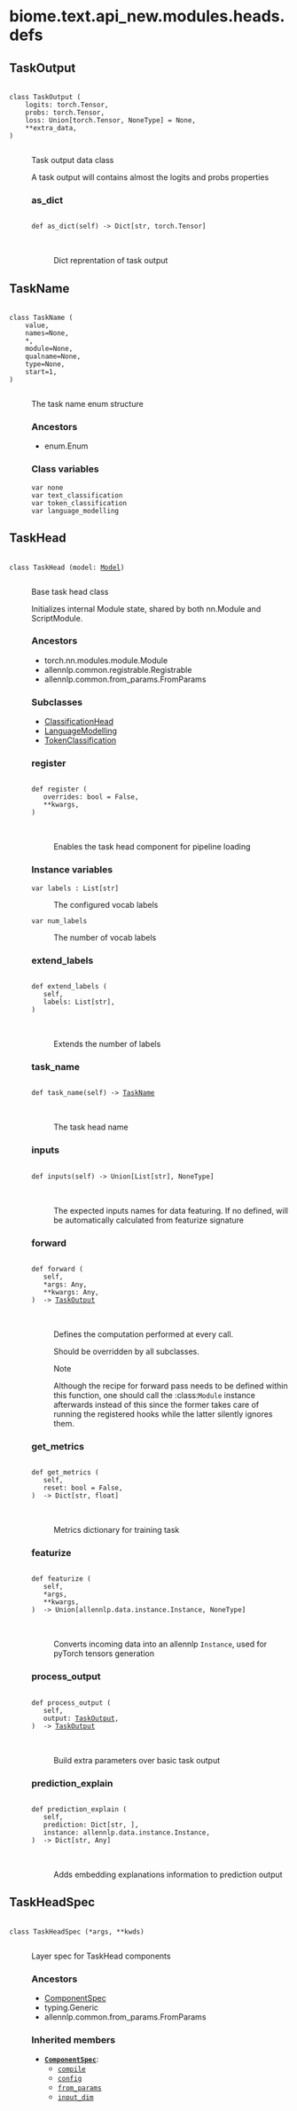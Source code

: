 # biome.text.api_new.modules.heads.defs <Badge text="Module"/>
<dl>
<h2 id="biome.text.api_new.modules.heads.defs.TaskOutput">TaskOutput <Badge text="Class"/></h2>
<dt>
<div class="language-python extra-class">
<pre class="language-python">
    <code>
<span class="token keyword">class</span> <span class="ident">TaskOutput</span> (</span>
    <span>logits: torch.Tensor</span><span>,</span>
    <span>probs: torch.Tensor</span><span>,</span>
    <span>loss: Union[torch.Tensor, NoneType] = None</span><span>,</span>
    <span>**extra_data</span><span>,</span>
<span>)</span>
    </code></pre></div>
</dt>
<dd>
<div class="desc"><p>Task output data class</p>
<p>A task output will contains almost the logits and probs properties</p></div>
<dl>
<h3 id="biome.text.api_new.modules.heads.defs.TaskOutput.as_dict">as_dict <Badge text="Method"/></h3>
<dt>
<div class="language-python extra-class">
<pre class="language-python">
<code>
<span class="token keyword">def</span> <span class="ident">as_dict</span></span>(<span>self) -> Dict[str, torch.Tensor]</span>
</code>
        </pre>
</div>
</dt>
<dd>
<div class="desc"><p>Dict reprentation of task output</p></div>
</dd>
</dl>
</dd>
<h2 id="biome.text.api_new.modules.heads.defs.TaskName">TaskName <Badge text="Class"/></h2>
<dt>
<div class="language-python extra-class">
<pre class="language-python">
    <code>
<span class="token keyword">class</span> <span class="ident">TaskName</span> (</span>
    <span>value</span><span>,</span>
    <span>names=None</span><span>,</span>
    <span>*</span><span>,</span>
    <span>module=None</span><span>,</span>
    <span>qualname=None</span><span>,</span>
    <span>type=None</span><span>,</span>
    <span>start=1</span><span>,</span>
<span>)</span>
    </code></pre></div>
</dt>
<dd>
<div class="desc"><p>The task name enum structure</p></div>
<h3>Ancestors</h3>
<ul class="hlist">
<li>enum.Enum</li>
</ul>
<h3>Class variables</h3>
<dl>
<dt id="biome.text.api_new.modules.heads.defs.TaskName.none"><code class="name">var <span class="ident">none</span></code></dt>
<dd>
<div class="desc"></div>
</dd>
<dt id="biome.text.api_new.modules.heads.defs.TaskName.text_classification"><code class="name">var <span class="ident">text_classification</span></code></dt>
<dd>
<div class="desc"></div>
</dd>
<dt id="biome.text.api_new.modules.heads.defs.TaskName.token_classification"><code class="name">var <span class="ident">token_classification</span></code></dt>
<dd>
<div class="desc"></div>
</dd>
<dt id="biome.text.api_new.modules.heads.defs.TaskName.language_modelling"><code class="name">var <span class="ident">language_modelling</span></code></dt>
<dd>
<div class="desc"></div>
</dd>
</dl>
</dd>
<h2 id="biome.text.api_new.modules.heads.defs.TaskHead">TaskHead <Badge text="Class"/></h2>
<dt>
<div class="language-python extra-class">
<pre class="language-python">
    <code>
<span class="token keyword">class</span> <span class="ident">TaskHead</span> (model: <a title="biome.text.api_new.model.Model" href="../../model.html#biome.text.api_new.model.Model">Model</a>)</span>
    </code></pre></div>
</dt>
<dd>
<div class="desc"><p>Base task head class</p>
<p>Initializes internal Module state, shared by both nn.Module and ScriptModule.</p></div>
<h3>Ancestors</h3>
<ul class="hlist">
<li>torch.nn.modules.module.Module</li>
<li>allennlp.common.registrable.Registrable</li>
<li>allennlp.common.from_params.FromParams</li>
</ul>
<h3>Subclasses</h3>
<ul class="hlist">
<li><a title="biome.text.api_new.modules.heads.classification.defs.ClassificationHead" href="classification/defs.html#biome.text.api_new.modules.heads.classification.defs.ClassificationHead">ClassificationHead</a></li>
<li><a title="biome.text.api_new.modules.heads.language_modelling.LanguageModelling" href="language_modelling.html#biome.text.api_new.modules.heads.language_modelling.LanguageModelling">LanguageModelling</a></li>
<li><a title="biome.text.api_new.modules.heads.token_classification.TokenClassification" href="token_classification.html#biome.text.api_new.modules.heads.token_classification.TokenClassification">TokenClassification</a></li>
</ul>
<dl>
<h3 id="biome.text.api_new.modules.heads.defs.TaskHead.register">register <Badge text="Static method"/></h3>
<dt>
<div class="language-python extra-class">
<pre class="language-python">
<code>
<span class="token keyword">def</span> <span class="ident">register</span> (</span>
   overrides: bool = False,
   **kwargs,
) 
</code>
        </pre>
</div>
</dt>
<dd>
<div class="desc"><p>Enables the task head component for pipeline loading</p></div>
</dd>
</dl>
<h3>Instance variables</h3>
<dl>
<dt id="biome.text.api_new.modules.heads.defs.TaskHead.labels"><code class="name">var <span class="ident">labels</span> : List[str]</code></dt>
<dd>
<div class="desc"><p>The configured vocab labels</p></div>
</dd>
<dt id="biome.text.api_new.modules.heads.defs.TaskHead.num_labels"><code class="name">var <span class="ident">num_labels</span></code></dt>
<dd>
<div class="desc"><p>The number of vocab labels</p></div>
</dd>
</dl>
<dl>
<h3 id="biome.text.api_new.modules.heads.defs.TaskHead.extend_labels">extend_labels <Badge text="Method"/></h3>
<dt>
<div class="language-python extra-class">
<pre class="language-python">
<code>
<span class="token keyword">def</span> <span class="ident">extend_labels</span> (</span>
   self,
   labels: List[str],
) 
</code>
        </pre>
</div>
</dt>
<dd>
<div class="desc"><p>Extends the number of labels</p></div>
</dd>
<h3 id="biome.text.api_new.modules.heads.defs.TaskHead.task_name">task_name <Badge text="Method"/></h3>
<dt>
<div class="language-python extra-class">
<pre class="language-python">
<code>
<span class="token keyword">def</span> <span class="ident">task_name</span></span>(<span>self) -> <a title="biome.text.api_new.modules.heads.defs.TaskName" href="#biome.text.api_new.modules.heads.defs.TaskName">TaskName</a></span>
</code>
        </pre>
</div>
</dt>
<dd>
<div class="desc"><p>The task head name</p></div>
</dd>
<h3 id="biome.text.api_new.modules.heads.defs.TaskHead.inputs">inputs <Badge text="Method"/></h3>
<dt>
<div class="language-python extra-class">
<pre class="language-python">
<code>
<span class="token keyword">def</span> <span class="ident">inputs</span></span>(<span>self) -> Union[List[str], NoneType]</span>
</code>
        </pre>
</div>
</dt>
<dd>
<div class="desc"><p>The expected inputs names for data featuring. If no defined,
will be automatically calculated from featurize signature</p></div>
</dd>
<h3 id="biome.text.api_new.modules.heads.defs.TaskHead.forward">forward <Badge text="Method"/></h3>
<dt>
<div class="language-python extra-class">
<pre class="language-python">
<code>
<span class="token keyword">def</span> <span class="ident">forward</span> (</span>
   self,
   *args: Any,
   **kwargs: Any,
)  -> <a title="biome.text.api_new.modules.heads.defs.TaskOutput" href="#biome.text.api_new.modules.heads.defs.TaskOutput">TaskOutput</a>
</code>
        </pre>
</div>
</dt>
<dd>
<div class="desc"><p>Defines the computation performed at every call.</p>
<p>Should be overridden by all subclasses.</p>
<div class="admonition note">
<p class="admonition-title">Note</p>
<p>Although the recipe for forward pass needs to be defined within
this function, one should call the :class:<code>Module</code> instance afterwards
instead of this since the former takes care of running the
registered hooks while the latter silently ignores them.</p>
</div></div>
</dd>
<h3 id="biome.text.api_new.modules.heads.defs.TaskHead.get_metrics">get_metrics <Badge text="Method"/></h3>
<dt>
<div class="language-python extra-class">
<pre class="language-python">
<code>
<span class="token keyword">def</span> <span class="ident">get_metrics</span> (</span>
   self,
   reset: bool = False,
)  -> Dict[str, float]
</code>
        </pre>
</div>
</dt>
<dd>
<div class="desc"><p>Metrics dictionary for training task</p></div>
</dd>
<h3 id="biome.text.api_new.modules.heads.defs.TaskHead.featurize">featurize <Badge text="Method"/></h3>
<dt>
<div class="language-python extra-class">
<pre class="language-python">
<code>
<span class="token keyword">def</span> <span class="ident">featurize</span> (</span>
   self,
   *args,
   **kwargs,
)  -> Union[allennlp.data.instance.Instance, NoneType]
</code>
        </pre>
</div>
</dt>
<dd>
<div class="desc"><p>Converts incoming data into an allennlp <code>Instance</code>, used for pyTorch tensors generation</p></div>
</dd>
<h3 id="biome.text.api_new.modules.heads.defs.TaskHead.process_output">process_output <Badge text="Method"/></h3>
<dt>
<div class="language-python extra-class">
<pre class="language-python">
<code>
<span class="token keyword">def</span> <span class="ident">process_output</span> (</span>
   self,
   output: <a title="biome.text.api_new.modules.heads.defs.TaskOutput" href="#biome.text.api_new.modules.heads.defs.TaskOutput">TaskOutput</a>,
)  -> <a title="biome.text.api_new.modules.heads.defs.TaskOutput" href="#biome.text.api_new.modules.heads.defs.TaskOutput">TaskOutput</a>
</code>
        </pre>
</div>
</dt>
<dd>
<div class="desc"><p>Build extra parameters over basic task output</p></div>
</dd>
<h3 id="biome.text.api_new.modules.heads.defs.TaskHead.prediction_explain">prediction_explain <Badge text="Method"/></h3>
<dt>
<div class="language-python extra-class">
<pre class="language-python">
<code>
<span class="token keyword">def</span> <span class="ident">prediction_explain</span> (</span>
   self,
   prediction: Dict[str, <built-in function array>],
   instance: allennlp.data.instance.Instance,
)  -> Dict[str, Any]
</code>
        </pre>
</div>
</dt>
<dd>
<div class="desc"><p>Adds embedding explanations information to prediction output</p></div>
</dd>
</dl>
</dd>
<h2 id="biome.text.api_new.modules.heads.defs.TaskHeadSpec">TaskHeadSpec <Badge text="Class"/></h2>
<dt>
<div class="language-python extra-class">
<pre class="language-python">
    <code>
<span class="token keyword">class</span> <span class="ident">TaskHeadSpec</span> (*args, **kwds)</span>
    </code></pre></div>
</dt>
<dd>
<div class="desc"><p>Layer spec for TaskHead components</p></div>
<h3>Ancestors</h3>
<ul class="hlist">
<li><a title="biome.text.api_new.modules.specs.defs.ComponentSpec" href="../specs/defs.html#biome.text.api_new.modules.specs.defs.ComponentSpec">ComponentSpec</a></li>
<li>typing.Generic</li>
<li>allennlp.common.from_params.FromParams</li>
</ul>
<h3>Inherited members</h3>
<ul class="hlist">
<li><code><b><a title="biome.text.api_new.modules.specs.defs.ComponentSpec" href="../specs/defs.html#biome.text.api_new.modules.specs.defs.ComponentSpec">ComponentSpec</a></b></code>:
<ul class="hlist">
<li><code><a title="biome.text.api_new.modules.specs.defs.ComponentSpec.compile" href="../specs/defs.html#biome.text.api_new.modules.specs.defs.ComponentSpec.compile">compile</a></code></li>
<li><code><a title="biome.text.api_new.modules.specs.defs.ComponentSpec.config" href="../specs/defs.html#biome.text.api_new.modules.specs.defs.ComponentSpec.config">config</a></code></li>
<li><code><a title="biome.text.api_new.modules.specs.defs.ComponentSpec.from_params" href="../specs/defs.html#biome.text.api_new.modules.specs.defs.ComponentSpec.from_params">from_params</a></code></li>
<li><code><a title="biome.text.api_new.modules.specs.defs.ComponentSpec.input_dim" href="../specs/defs.html#biome.text.api_new.modules.specs.defs.ComponentSpec.input_dim">input_dim</a></code></li>
</ul>
</li>
</ul>
</dd>
</dl>